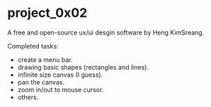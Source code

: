 # project_0x02

A free and open-source ux/ui desgin software by Heng KimSreang.

Completed tasks:
  - create a menu bar.
  - drawing basic shapes (rectangles and lines).
  - infinite size canvas (I guess).
  - pan the canvas.
  - zoom in/out to mouse cursor.
  - others.

